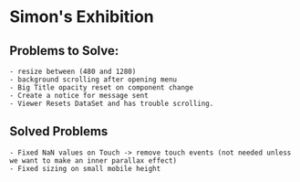 # Simon's Exhibition

## Problems to Solve: 
    - resize between (480 and 1280) 
    - background scrolling after opening menu
    - Big Title opacity reset on component change
    - Create a notice for message sent 
    - Viewer Resets DataSet and has trouble scrolling.

    
## Solved Problems
    - Fixed NaN values on Touch -> remove touch events (not needed unless we want to make an inner parallax effect)
    - Fixed sizing on small mobile height
